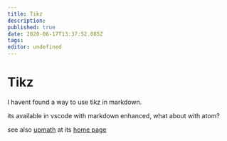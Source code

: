 ```yaml
---
title: Tikz
description: 
published: true
date: 2020-06-17T13:37:52.085Z
tags: 
editor: undefined
---
```


# Tikz

I havent found a way to use tikz in markdown.

its available in vscode with markdown enhanced, what about with atom?


see also [upmath](/University/Documentation/Tikz/upmath) at its [home page](https://upmath.me/)